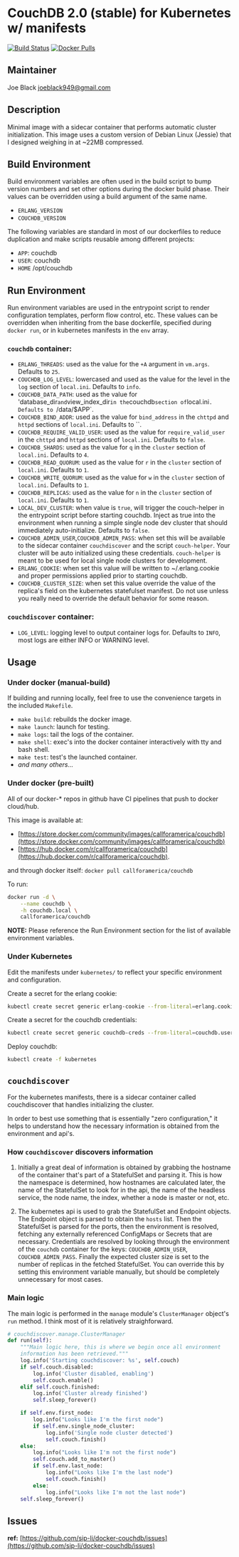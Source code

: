 # CouchDB 2.0 (stable) for Kubernetes w/ manifests

[![Build Status](https://travis-ci.org/sip-li/docker-couchdb.svg?branch=master)](https://travis-ci.org/sip-li/docker-couchdb) [![Docker Pulls](https://img.shields.io/docker/pulls/callforamerica/couchdb.svg)](https://store.docker.com/community/images/callforamerica/couchdb)

## Maintainer

Joe Black <joeblack949@gmail.com>

## Description

Minimal image with a sidecar container that performs automatic cluster initialization.  This image uses a custom version of Debian Linux (Jessie) that I designed weighing in at ~22MB compressed.

## Build Environment

Build environment variables are often used in the build script to bump version numbers and set other options during the docker build phase.  Their values can be overridden using a build argument of the same name.

* `ERLANG_VERSION`
* `COUCHDB_VERSION`

The following variables are standard in most of our dockerfiles to reduce duplication and make scripts reusable among different projects:

* `APP`: couchdb
* `USER`: couchdb
* `HOME` /opt/couchdb


## Run Environment

Run environment variables are used in the entrypoint script to render configuration templates, perform flow control, etc.  These values can be overridden when inheriting from the base dockerfile, specified during `docker run`, or in kubernetes manifests in the `env` array.

### `couchdb` container:

* `ERLANG_THREADS`: used as the value for the `+A` argument in `vm.args`.  Defaults to `25`.
* `COUCHDB_LOG_LEVEL`: lowercased and used as the value for the level in the `log` section of `local.ini`.  Defaults to `info`.
* `COUCHDB_DATA_PATH`: used as the value for 'database_dir` and `view_index_dir` in the `couchdb` section of `local.ini`.  Defaults to `/data/$APP`.
* `COUCHDB_BIND_ADDR`: used as the value for `bind_address` in the `chttpd` and `httpd` sections of `local.ini`.  Defaults to ``.
* `COUCHDB_REQUIRE_VALID_USER`: used as the value for `require_valid_user` in the `chttpd` and `httpd` sections of `local.ini`.  Defaults to `false`.
* `COUCHDB_SHARDS`: used as the value for `q` in the `cluster` section of `local.ini`.  Defaults to `4`.
* `COUCHDB_READ_QUORUM`: used as the value for `r` in the `cluster` section of `local.ini`.  Defaults to `1`.
* `COUCHDB_WRITE_QUORUM`: used as the value for `w` in the `cluster` section of `local.ini`.  Defaults to `1`.
* `COUCHDB_REPLICAS`: used as the value for `n` in the `cluster` section of `local.ini`.  Defaults to `1`.
* `LOCAL_DEV_CLUSTER`: when value is `true`, will trigger the couch-helper in the entrypoint script before starting couchdb.  Inject as true into the environment when running a simple single node dev cluster that should immediately auto-initialize.  Defaults to `false`.
* `COUCHDB_ADMIN_USER`,`COUCHDB_ADMIN_PASS`: when set this will be available to the sidecar container `couchdiscover` and the script `couch-helper`. Your cluster will be auto initialized using these credentials. `couch-helper` is meant to be used for local single node clusters for development.
* `ERLANG_COOKIE`: when set this value will be written to ~/.erlang.cookie and proper permissions applied prior to starting couchdb.
* `COUCHDB_CLUSTER_SIZE`: when set this value override the value of the replica's field on the kubernetes statefulset manifest. Do not use unless you really need to override the default behavior for some reason.

### `couchdiscover` container:
* `LOG_LEVEL`: logging level to output container logs for.  Defaults to `INFO`, most logs are either INFO or WARNING level.

## Usage

### Under docker (manual-build)

If building and running locally, feel free to use the convenience targets in the included `Makefile`.

* `make build`: rebuilds the docker image.
* `make launch`: launch for testing.
* `make logs`: tail the logs of the container.
* `make shell`: exec's into the docker container interactively with tty and bash shell.
* `make test`: test's the launched container.
* *and many others...*


### Under docker (pre-built)

All of our docker-* repos in github have CI pipelines that push to docker cloud/hub.  

This image is available at:
* [https://store.docker.com/community/images/callforamerica/couchdb](https://store.docker.com/community/images/callforamerica/couchdb)
*  [https://hub.docker.com/r/callforamerica/couchdb](https://hub.docker.com/r/callforamerica/couchdb).

and through docker itself: `docker pull callforamerica/couchdb`

To run:

```bash
docker run -d \
    --name couchdb \
    -h couchdb.local \
    callforamerica/couchdb
```

**NOTE:** Please reference the Run Environment section for the list of available environment variables.


### Under Kubernetes

Edit the manifests under `kubernetes/` to reflect your specific environment and configuration.

Create a secret for the erlang cookie:
```bash
kubectl create secret generic erlang-cookie --from-literal=erlang.cookie=$(LC_ALL=C tr -cd '[:alnum:]' < /dev/urandom | head -c 64)
```

Create a secret for the couchdb credentials:
```bash
kubectl create secret generic couchdb-creds --from-literal=couchdb.user=$(sed $(perl -e "print int rand(99999)")"q;d" /usr/share/dict/words) --from-literal=couchdb.pass=$(LC_ALL=C tr -cd '[:alnum:]' < /dev/urandom | head -c 32)
```

Deploy couchdb:
```bash
kubectl create -f kubernetes
```

## `couchdiscover`

For the kubernetes manifests, there is a sidecar container called couchdiscover that handles initializing the cluster.

In order to best use something that is essentially "zero configuration," it helps to understand how the necessary information is obtained from the environment and api's.

### How `couchdiscover` discovers information

1. Initially a great deal of information is obtained by grabbing the hostname of the container that's part of a StatefulSet and parsing it.  This is how the namespace is determined, how hostnames are calculated later, the name of the StatefulSet to look for in the api, the name of the headless service, the node name, the index, whether a node is master or not, etc.

2. The kubernetes api is used to grab the StatefulSet and Endpoint objects. The Endpoint object is parsed to obtain the `hosts` list.  Then the StatefulSet is parsed for the ports, then the environment is resolved, fetching any externally referenced ConfigMaps or Secrets that are necessary.  Credentials are resolved by looking through the environment of the `couchdb` container for the keys: `COUCHDB_ADMIN_USER`, `COUCHDB_ADMIN_PASS`.  Finally the expected cluster size is set to the number of replicas in the fetched StatefulSet.  You can override this by setting this environment variable manually, but should be completely unnecessary for most cases.

### Main logic

The main logic is performed in the `manage` module's `ClusterManager` object's `run` method.  I think most of it is relatively straighforward.

```python
# couchdiscover.manage.ClusterManager
def run(self):
    """Main logic here, this is where we begin once all environment
    information has been retrieved."""
    log.info('Starting couchdiscover: %s', self.couch)
    if self.couch.disabled:
        log.info('Cluster disabled, enabling')
        self.couch.enable()
    elif self.couch.finished:
        log.info('Cluster already finished')
        self.sleep_forever()

    if self.env.first_node:
        log.info("Looks like I'm the first node")
        if self.env.single_node_cluster:
            log.info('Single node cluster detected')
            self.couch.finish()
    else:
        log.info("Looks like I'm not the first node")
        self.couch.add_to_master()
        if self.env.last_node:
            log.info("Looks like I'm the last node")
            self.couch.finish()
        else:
            log.info("Looks like I'm not the last node")
    self.sleep_forever()
```


## Issues

**ref:**  [https://github.com/sip-li/docker-couchdb/issues](https://github.com/sip-li/docker-couchdb/issues)
